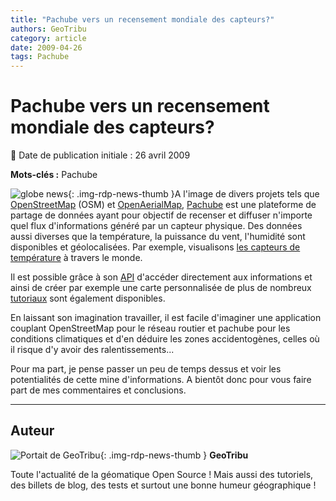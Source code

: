 ```yaml
---
title: "Pachube vers un recensement mondiale des capteurs?"
authors: GeoTribu
category: article
date: 2009-04-26
tags: Pachube
---
```


# Pachube vers un recensement mondiale des capteurs?

:calendar: Date de publication initiale : 26 avril 2009

**Mots-clés :** Pachube

![globe news](https://cdn.geotribu.fr/img/internal/icons-rdp-news/world.png){: .img-rdp-news-thumb }A l'image de divers projets tels que [OpenStreetMap](http://www.openstreetmap.fr/) (OSM) et [OpenAerialMap](http://www.openaerialmap.org/), [Pachube](http://www.pachube.com/) est une plateforme de partage de données ayant pour objectif de recenser et diffuser n'importe quel flux d'informations généré par un capteur physique. Des données aussi diverses que la température, la puissance du vent, l'humidité sont disponibles et géolocalisées. Par exemple, visualisons [les capteurs de température](http://www.pachube.com/feeds/map/search?query=temperature) à travers le monde.

Il est possible grâce à son [API](http://community.pachube.com/api) d'accéder directement aux informations et ainsi de créer par exemple une carte personnalisée de plus de nombreux [tutoriaux](http://community.pachube.com/tutorials) sont également disponibles.

En laissant son imagination travailler, il est facile d'imaginer une application couplant OpenStreetMap pour le réseau routier et pachube pour les conditions climatiques et d'en déduire les zones accidentogènes, celles où il risque d'y avoir des ralentissements...

Pour ma part, je pense passer un peu de temps dessus et voir les potentialités de cette mine d'informations. A bientôt donc pour vous faire part de mes commentaires et conclusions.

----

## Auteur

![Portait de GeoTribu](https://cdn.geotribu.fr/img/internal/charte/geotribu\_logo\_64x64.png){: .img-rdp-news-thumb }
**GeoTribu**

Toute l'actualité de la géomatique Open Source ! Mais aussi des tutoriels, des billets de blog, des tests et surtout une bonne humeur géographique !
